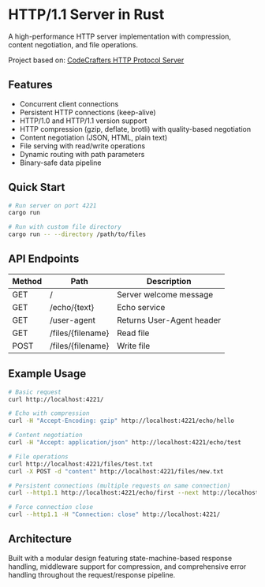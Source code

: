 # HTTP/1.1 Server in Rust

A high-performance HTTP server implementation with compression, content negotiation, and file operations.

Project based on: [CodeCrafters HTTP Protocol Server](https://app.codecrafters.io/courses/http-server/overview)

## Features

- Concurrent client connections
- Persistent HTTP connections (keep-alive)
- HTTP/1.0 and HTTP/1.1 version support
- HTTP compression (gzip, deflate, brotli) with quality-based negotiation
- Content negotiation (JSON, HTML, plain text)
- File serving with read/write operations
- Dynamic routing with path parameters
- Binary-safe data pipeline

## Quick Start

```bash
# Run server on port 4221
cargo run

# Run with custom file directory
cargo run -- --directory /path/to/files
```

## API Endpoints

| Method | Path | Description |
|--------|------|-------------|
| GET | / | Server welcome message |
| GET | /echo/{text} | Echo service |
| GET | /user-agent | Returns User-Agent header |
| GET | /files/{filename} | Read file |
| POST | /files/{filename} | Write file |

## Example Usage

```bash
# Basic request
curl http://localhost:4221/

# Echo with compression
curl -H "Accept-Encoding: gzip" http://localhost:4221/echo/hello

# Content negotiation
curl -H "Accept: application/json" http://localhost:4221/echo/test

# File operations
curl http://localhost:4221/files/test.txt
curl -X POST -d "content" http://localhost:4221/files/new.txt

# Persistent connections (multiple requests on same connection)
curl --http1.1 http://localhost:4221/echo/first --next http://localhost:4221/echo/second

# Force connection close
curl --http1.1 -H "Connection: close" http://localhost:4221/
```

## Architecture

Built with a modular design featuring state-machine-based response handling, middleware support for compression, and comprehensive error handling throughout the request/response pipeline.